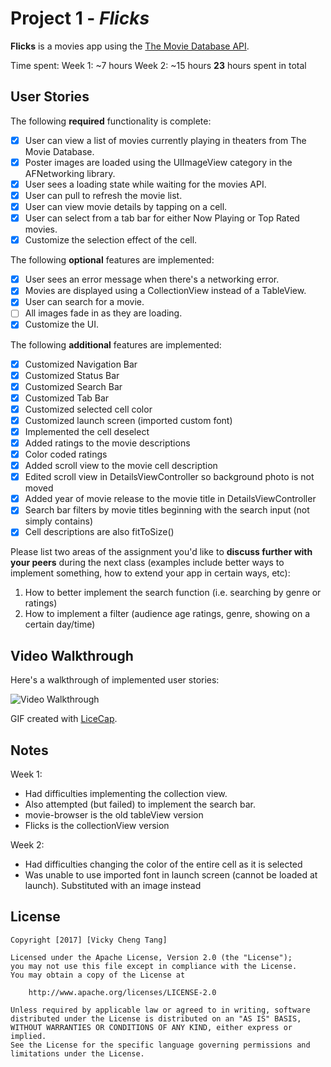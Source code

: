 # Project 1 - *Flicks*

**Flicks** is a movies app using the [The Movie Database API](http://docs.themoviedb.apiary.io/#).

Time spent: 
Week 1: ~7 hours
Week 2: ~15 hours
**23** hours spent in total

## User Stories

The following **required** functionality is complete:

- [X] User can view a list of movies currently playing in theaters from The Movie Database.
- [X] Poster images are loaded using the UIImageView category in the AFNetworking library.
- [X] User sees a loading state while waiting for the movies API.
- [X] User can pull to refresh the movie list.
- [X] User can view movie details by tapping on a cell.
- [X] User can select from a tab bar for either Now Playing or Top Rated movies.
- [X] Customize the selection effect of the cell.

The following **optional** features are implemented:

- [X] User sees an error message when there's a networking error.
- [X] Movies are displayed using a CollectionView instead of a TableView.
- [X] User can search for a movie.
- [ ] All images fade in as they are loading.
- [X] Customize the UI.

The following **additional** features are implemented:
- [X] Customized Navigation Bar
- [X] Customized Status Bar
- [X] Customized Search Bar
- [X] Customized Tab Bar
- [X] Customized selected cell color
- [X] Customized launch screen (imported custom font)
- [X] Implemented the cell deselect
- [X] Added ratings to the movie descriptions
- [X] Color coded ratings
- [X] Added scroll view to the movie cell description
- [X] Edited scroll view in DetailsViewController so background photo is not moved
- [X] Added year of movie release to the movie title in DetailsViewController
- [X] Search bar filters by movie titles beginning with the search input (not simply contains)
- [X] Cell descriptions are also fitToSize()

Please list two areas of the assignment you'd like to **discuss further with your peers** during the next class (examples include better ways to implement something, how to extend your app in certain ways, etc):

1. How to better implement the search function (i.e. searching by genre or ratings)
2. How to implement a filter (audience age ratings, genre, showing on a certain day/time)

## Video Walkthrough 

Here's a walkthrough of implemented user stories:

<img src='http://i.imgur.com/I2ol9T7.gif' title='Video Walkthrough' width='' alt='Video Walkthrough' />

GIF created with [LiceCap](http://www.cockos.com/licecap/).

## Notes

Week 1:
- Had difficulties implementing the collection view. 
- Also attempted (but failed) to implement the search bar.
- movie-browser is the old tableView version
- Flicks is the collectionView version

Week 2:
- Had difficulties changing the color of the entire cell as it is selected
- Was unable to use imported font in launch screen (cannot be loaded at launch). Substituted with an image instead

## License

    Copyright [2017] [Vicky Cheng Tang]

    Licensed under the Apache License, Version 2.0 (the "License");
    you may not use this file except in compliance with the License.
    You may obtain a copy of the License at

        http://www.apache.org/licenses/LICENSE-2.0

    Unless required by applicable law or agreed to in writing, software
    distributed under the License is distributed on an "AS IS" BASIS,
    WITHOUT WARRANTIES OR CONDITIONS OF ANY KIND, either express or implied.
    See the License for the specific language governing permissions and
    limitations under the License.
